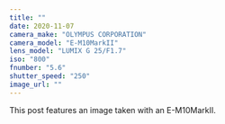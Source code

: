 ```yaml
---
title: ""
date: 2020-11-07
camera_make: "OLYMPUS CORPORATION"
camera_model: "E-M10MarkII"
lens_model: "LUMIX G 25/F1.7"
iso: "800"
fnumber: "5.6"
shutter_speed: "250"
image_url: ""
---
```


This post features an image taken with an E-M10MarkII.